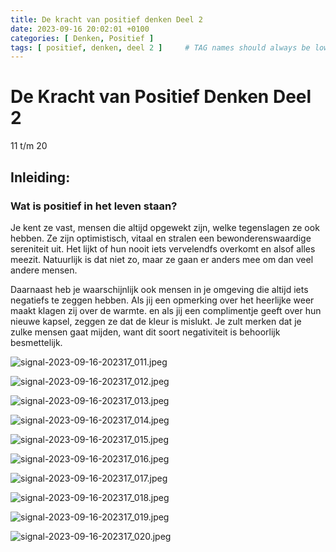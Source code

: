 ```yaml
---
title: De kracht van positief denken Deel 2
date: 2023-09-16 20:02:01 +0100
categories: [ Denken, Positief ]
tags: [ positief, denken, deel 2 ]     # TAG names should always be lowercase
---
```


# De Kracht van Positief Denken Deel 2

11 t/m 20

## Inleiding:

### Wat is positief in het leven staan?

Je kent ze vast, mensen die altijd opgewekt zijn, welke tegenslagen ze ook hebben. Ze zijn optimistisch, vitaal en
stralen een bewonderenswaardige sereniteit uit. Het lijkt of hun nooit iets vervelendfs overkomt en alsof alles meezit.
Natuurlijk is dat niet zo, maar ze gaan er anders mee om dan veel andere mensen.

Daarnaast heb je waarschijnlijk ook mensen in je omgeving die altijd iets negatiefs te zeggen hebben. Als jij een
opmerking over het heerlijke weer maakt klagen zij over de warmte. en als jij een complimentje geeft over hun nieuwe
kapsel, zeggen ze dat de kleur is mislukt. Je zult merken dat je zulke mensen gaat mijden, want dit soort negativiteit
is behoorlijk besmettelijk.

![signal-2023-09-16-202317_011.jpeg](/assets/img/custom/dump1/signal-2023-09-16-202317_011.jpeg)

![signal-2023-09-16-202317_012.jpeg](/assets/img/custom/dump1/signal-2023-09-16-202317_012.jpeg)

![signal-2023-09-16-202317_013.jpeg](/assets/img/custom/dump1/signal-2023-09-16-202317_013.jpeg)

![signal-2023-09-16-202317_014.jpeg](/assets/img/custom/dump1/signal-2023-09-16-202317_014.jpeg)

![signal-2023-09-16-202317_015.jpeg](/assets/img/custom/dump1/signal-2023-09-16-202317_015.jpeg)

![signal-2023-09-16-202317_016.jpeg](/assets/img/custom/dump1/signal-2023-09-16-202317_016.jpeg)

![signal-2023-09-16-202317_017.jpeg](/assets/img/custom/dump1/signal-2023-09-16-202317_017.jpeg)

![signal-2023-09-16-202317_018.jpeg](/assets/img/custom/dump1/signal-2023-09-16-202317_018.jpeg)

![signal-2023-09-16-202317_019.jpeg](/assets/img/custom/dump1/signal-2023-09-16-202317_019.jpeg)

![signal-2023-09-16-202317_020.jpeg](/assets/img/custom/dump1/signal-2023-09-16-202317_020.jpeg)
